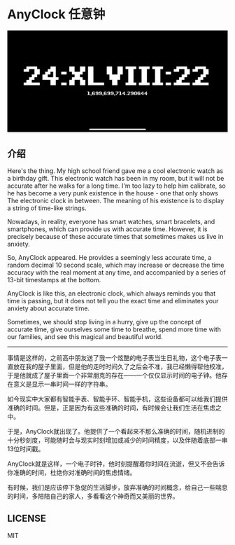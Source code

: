 # AnyClock 任意钟

<img src="snapshots/snapshot.png">

## 介绍

Here's the thing. My high school friend gave me a cool electronic watch as a birthday gift. This electronic watch has
been in my room, but it will not be accurate after he walks for a long time. I'm too lazy to help him calibrate, so he
has become a very punk existence in the house - one that only shows The electronic clock in between. The meaning of his
existence is to display a string of time-like strings.

Nowadays, in reality, everyone has smart watches, smart bracelets, and smartphones, which can provide us with accurate
time. However, it is precisely because of these accurate times that sometimes makes us live in anxiety.

So, AnyClock appeared. He provides a seemingly less accurate time, a random decimal 10 second scale, which may increase
or decrease the time accuracy with the real moment at any time, and accompanied by a series of 13-bit timestamps at the
bottom.

AnyClock is like this, an electronic clock, which always reminds you that time is passing, but it does not tell you the
exact time and eliminates your anxiety about accurate time.

Sometimes, we should stop living in a hurry, give up the concept of accurate time, give ourselves some time to breathe,
spend more time with our families, and see this magical and beautiful world.

---

事情是这样的，之前高中朋友送了我一个炫酷的电子表当生日礼物，这个电子表一直放在我的屋子里面，但是他的走时时间久了之后会不准，我已经懒得帮他校准，于是他就成了屋子里面一个非常朋克的存在——一个仅仅显示时间的电子钟。他存在意义是显示一串时间一样的字符串。

如今现实中大家都有智能手表、智能手环、智能手机，这些设备都可以给我们提供准确的时间。但是，正是因为有这些准确的时间，有时候会让我们生活在焦虑之中。

于是，AnyClock就出现了。他提供了一个看起来不那么准确的时间，随机进制的十分秒刻度，可能随时会与现实时刻增加或减少的时间精度，以及伴随着底部一串13位时间戳。

AnyClock就是这样，一个电子时钟，他时刻提醒着你时间在流逝，但又不会告诉你准确的时间，杜绝你对准确时间的焦虑情绪。

有时候，我们是应该停下急促的生活脚步，放弃准确的时间概念，给自己一些喘息的时间，多陪陪自己的家人，多看看这个神奇而又美丽的世界。

## LICENSE

MIT
